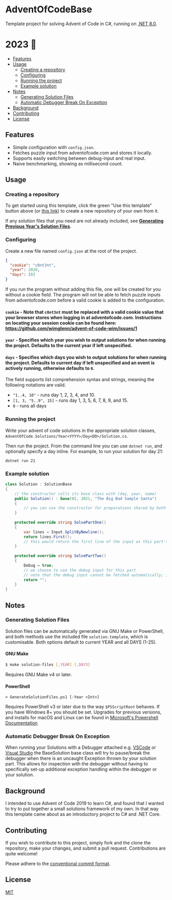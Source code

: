 # AdventOfCodeBase
Template project for solving Advent of Code in C#, running on [.NET 8.0](https://dotnet.microsoft.com/en-us/download/dotnet/8.0).

# 2023 🚀

- [Features](#features)
- [Usage](#usage)
  - [Creating a repository](#creating-a-repository)
  - [Configuring](#configuring)
  - [Running the project](#running-the-project)
  - [Example solution](#example-solution)
- [Notes](#notes)
  - [Generating Solution Files](#generating-solution-files)
  - [Automatic Debugger Break On Exception](#automatic-debugger-break-on-exception)
- [Background](#background)
- [Contributing](#contributing)
- [License](#license)

## Features
* Simple configuration with `config.json`.
* Fetches puzzle input from adventofcode.com and stores it locally.
* Supports easily switching between debug-input and real input.
* Naive benchmarking, showing as millisecond count.

## Usage

### Creating a repository
To get started using this template, click the green "Use this template" button above (or [this link](https://github.com/sindrekjr/AdventOfCodeBase/generate)) to create a new repository of your own from it.

If any solution files that you need are not already included, see **[Generating Previous Year's Solution Files](#generating-previous-years-solution-files)**.

### Configuring
Create a new file named `config.json` at the root of the project.
```json
{
  "cookie": "c0nt3nt",
  "year": 2020,
  "days": [0] 
}
```

If you run the program without adding this file, one will be created for you without a cookie field. The program will not be able to fetch puzzle inputs from adventofcode.com before a valid cookie is added to the configuration. 

#### `cookie` - Note that `c0nt3nt` must be replaced with a valid cookie value that your browser stores when logging in at adventofcode.com. Instructions on locating your session cookie can be found here: https://github.com/wimglenn/advent-of-code-wim/issues/1

#### `year` - Specifies which year you wish to output solutions for when running the project. Defaults to the current year if left unspecified.

#### `days` - Specifies which days you wish to output solutions for when running the project. Defaults to current day if left unspecified and an event is actively running, otherwise defaults to `0`.

The field supports list comprehension syntax and strings, meaning the following notations are valid.
* `"1..4, 10"` - runs day 1, 2, 3, 4, and 10.
* `[1, 3, "5..9", 15]` - runs day 1, 3, 5, 6, 7, 8, 9, and 15.
* `0` - runs all days

### Running the project
Write your advent of code solutions in the appropriate solution classes, `AdventOfCode.Solutions/Year<YYYY>/Day<DD>/Solution.cs`.

Then run the project. From the command line you can use `dotnet run`, and optionally specify a day inline. For example, to run your solution for day 21:
```
dotnet run 21
```

### Example solution
```csharp
class Solution : SolutionBase
{
    // the constructor calls its base class with (day, year, name)
    public Solution() : base(02, 2021, "The Big Bad Sample Santa")
    {
        // you can use the constructor for preparations shared by both part one and two if you wish
    }
    
    protected override string SolvePartOne()
    {
        var lines = Input.SplitByNewline();
        return lines.First();
        // this would return the first line of the input as this part's solution
    }
    
    protected override string SolvePartTwo()
    {
        Debug = true;
        // we choose to use the debug input for this part
        // note that the debug input cannot be fetched automatically; it has to be copied into the solution folder manually
        return "";
    }
}
```

## Notes
### Generating Solution Files

Solution files can be automatically generated via GNU Make or PowerShell, and both methods use the included file `solution.template`, which is customisable. Both options default to current YEAR and all DAYS (1-25).

#### GNU Make

```bash
$ make solution-files [,YEAR] [,DAYS]
```

Requires GNU Make v4 or later.

#### PowerShell

```pwsh
> GenerateSolutionFiles.ps1 [-Year <Int>]
```

Requires PowerShell v3 or later due to the way `$PSScriptRoot` behaves. If you have Windows 8+ you should be set. Upgrades for previous versions, and installs for macOS and Linux can be found in [Microsoft's Powershell Documentation](https://docs.microsoft.com/en-us/powershell/scripting/install/installing-powershell?view=powershell-7.1)

### Automatic Debugger Break On Exception
When running your Solutions with a Debugger attached e.g. [VSCode](https://code.visualstudio.com/docs/editor/debugging) or [Visual Studio](https://docs.microsoft.com/en-us/visualstudio/debugger/quickstart-debug-with-managed?view=vs-2019) the BaseSolution base class will try to pause/break the debugger when there is an uncaught Exception thrown by your solution part. This allows for inspection with the debugger without having to specifically set-up additional exception handling within the debugger or your solution.

## Background
I intended to use Advent of Code 2019 to learn C#, and found that I wanted to try to put together a small solutions framework of my own. In that way this template came about as an introductory project to C# and .NET Core.

## Contributing 
If you wish to contribute to this project, simply fork and the clone the repository, make your changes, and submit a pull request. Contributions are quite welcome!

Please adhere to the [conventional commit format](https://www.conventionalcommits.org/en/v1.0.0/).

## License
[MIT](https://github.com/sindrekjr/AdventOfCodeBase/blob/master/LICENSE.md)

